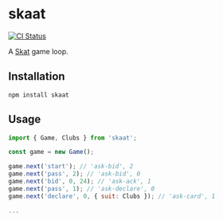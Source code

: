 # skaat

[![CI Status](https://img.shields.io/github/workflow/status/nikku/skaat/CI)](https://github.com/nikku/skaat/actions?query=workflow%3ACI)

A [Skat](https://en.wikipedia.org/wiki/Skat_%28card_game%29) game loop.


## Installation

```
npm install skaat
```


## Usage

```javascript
import { Game, Clubs } from 'skaat';

const game = new Game();

game.next('start'); // 'ask-bid', 2
game.next('pass', 2); // 'ask-bid', 0
game.next('bid', 0, 24); // 'ask-ack', 1
game.next('pass', 1); // 'ask-declare', 0
game.next('declare', 0, { suit: Clubs }); // 'ask-card', 1

...
```
